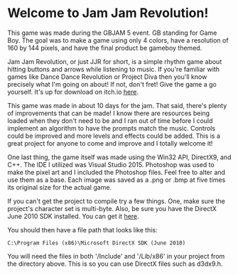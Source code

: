 # Welcome to Jam Jam Revolution! 

This game was made during the GBJAM 5 event. GB standing for Game Boy.
The goal was to make a game using only 4 colors, have a resolution of
160 by 144 pixels, and have the final product be gameboy themed. 

Jam Jam Revolution, or just JJR for short, is a simple rhythm game about
hitting buttons and arrows while listening to music. If you're familiar
with games like Dance Dance Revolution or Project Diva then you'll know
precisely what I'm going on about! If not, don't fret! Give the game a go
yourself. It's up for download on itch.io [here](https://kenny-designs.itch.io/jam-jam-revolution).
	
This game was made in about 10 days for the jam. That said, there's
plenty of improvements that can be made! I know there are resources
being loaded when they don't need to be and I ran out of time before 
I could implement an algorithm to have the prompts match the music.
Controls could be improved and more levels and effects could be added.
This is a great project for anyone to come and improve and I totally
welcome it! 

One last thing, the game itself was made using the Win32 API, DirectX9,
and C++. The IDE I utilized was Visual Studio 2015. Photoshop was used
to make the pixel art and I included the Photoshop files. Feel free to 
alter and use them as a base. Each image was saved as a .png or .bmp at
five times its original size for the actual game.

If you can't get the project to compile try a few things. One, make sure 
the project's character set is multi-byte. Also, be sure you have the
DirectX June 2010 SDK installed. You can get it [here](https://www.microsoft.com/en-us/download/details.aspx?id=6812).
	
You should then have a file path that looks like this:

```
C:\Program Files (x86)\Microsoft DirectX SDK (June 2010)
```

You will need the files in both '/Include' and '/Lib/x86' in your project
from the directory above. This is so you can use DirectX files such as d3dx9.h.
